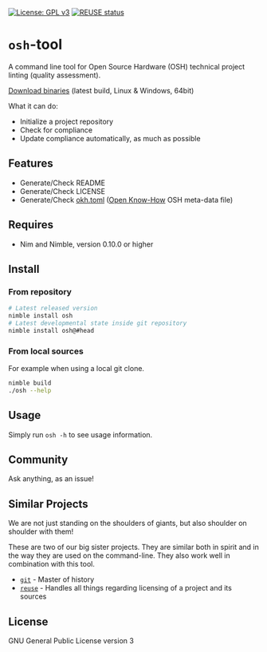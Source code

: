 <!--
SPDX-FileCopyrightText: 2021 Robin Vobruba <hoijui.quaero@gmail.com>

SPDX-License-Identifier: CC0-1.0
-->

[![License: GPL v3](
	https://img.shields.io/badge/License-GPLv3-blue.svg)](
	https://www.gnu.org/licenses/gpl-3.0)
[![REUSE status](
	https://api.reuse.software/badge/gitlab.com/OSEGermany/osh-tool)](
	https://api.reuse.software/info/gitlab.com/OSEGermany/osh-tool)

# `osh`-tool

A command line tool for Open Source Hardware (OSH) technical project linting (quality assessment).

[Download binaries](https://osegermany.gitlab.io/osh-tool/)
(latest build, Linux & Windows, 64bit)

What it can do:

* Initialize a project repository
* Check for compliance
* Update compliance automatically, as much as possible

## Features

* Generate/Check README
* Generate/Check LICENSE
* Generate/Check [okh.toml](https://github.com/OPEN-NEXT/OKH-LOSH/blob/master/OKH-LOSH.ttl)
  ([Open Know-How](https://openknowhow.org) OSH meta-data file)

## Requires

* Nim and Nimble, version 0.10.0 or higher

## Install

### From repository

```sh
# Latest released version
nimble install osh
# Latest developmental state inside git repository
nimble install osh@#head
```

### From local sources

For example when using a local git clone.

```sh
nimble build
./osh --help
```

## Usage

Simply run `osh -h` to see usage information.

## Community

Ask anything, as an issue!

## Similar Projects

We are not just standing on the shoulders of giants,
but also shoulder on shoulder with them!

These are two of our big sister projects.
They are similar both in spirit
and in the way they are used on the command-line.
They also work well in combination with this tool.

* [`git`](https://git-scm.com/) -
  Master of history
* [`reuse`](https://git.fsfe.org/reuse/tool) -
  Handles all things regarding licensing of a project and its sources

## License

GNU General Public License version 3

